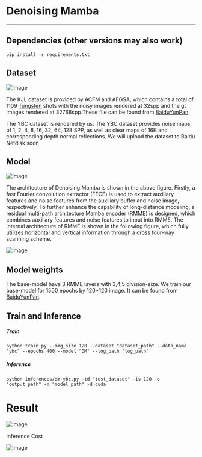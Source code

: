 # Denoising Mamba

****

## Dependencies (other versions may also work)

```shell
pip install -r requirements.txt
```

## Dataset

![image](https://github.com/YUJIAJING0408/DenoisingMamba/tree/master/images/dataset.jpg)

The KJL dataset is provided by ACFM and AFGSA, which contains a total of 1109 [Tungsten](https://github.com/tunabrain/tungsten) shots with the noisy images rendered at 32spp and the gt images rendered at 32768spp.These file can be found from [BaiduYunPan](https://github.com/tunabrain/tungsten).

The YBC dataset is rendered by us. The YBC dataset provides noise maps of 1, 2, 4, 8, 16, 32, 64, 128 SPP, as well as clear maps of 16K and corresponding depth normal reflections. We will upload the dataset to Baidu Netdisk soon

## Model

![image](https://github.com/YUJIAJING0408/DenoisingMamba/tree/master/images/network_1.jpg)

The architecture of Denoising Mamba is shown in the above figure. Firstly, a fast Fourier convolution extractor (FFCE) is used to extract auxiliary features and noise features from the auxiliary buffer and noise image, respectively. To further enhance the capability of long-distance modeling, a residual multi-path architecture Mamba encoder (RMME) is designed, which combines auxiliary features and noise features to input into RMME. The internal architecture of RMME is shown in the following figure, which fully utilizes horizontal and vertical information through a cross four-way scanning scheme.

![image](https://github.com/YUJIAJING0408/DenoisingMamba/tree/master/images/network_2.jpg)



## Model weights

The base-model have 3 RMME layers with 3,4,5 division-size. We train our base-model for 1500 epochs by 120*120 image. It can be found from [BaiduYunPan](https://github.com/tunabrain/tungsten).

## Train and Inference

##### Train

```shell
python train.py --img_size 120 --dataset "dataset_path" --data_name "ybc" --epochs 400 --model "DM" --log_path "log_path"
```

##### Inference

```shell
python inferences/dm-ybc.py -td "test_dataset" -is 120 -o "output_path" -m "model_path" -d cuda
```

# Result

![image](https://github.com/YUJIAJING0408/DenoisingMamba/tree/master/images/models.png)

Inference Cost

![image](https://github.com/YUJIAJING0408/DenoisingMamba/tree/master/images/mem-time.png)

